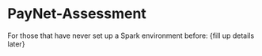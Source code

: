 # PayNet-Assessment


For those that have never set up a Spark environment before:
{fill up details later}